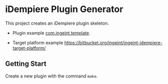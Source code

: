 # iDempiere Plugin Generator

This project creates an iDempiere plugin skeleton.

- Plugin example [com.ingeint.template](com.ingeint.template).

- Target platform example https://bitbucket.org/ingeint/ingeint-idempiere-target-platform/

## Getting Start

Create a new plugin with the command `make`.
